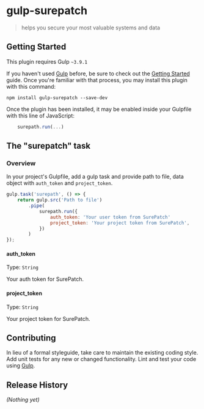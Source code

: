 # gulp-surepatch

> helps you secure your most valuable systems and data

## Getting Started
This plugin requires Gulp `~3.9.1`

If you haven't used [Gulp](https://gulpjs.com/) before, be sure to check out the [Getting Started](https://github.com/gulpjs/gulp/blob/v3.9.1/docs/getting-started.md) guide. Once you're familiar with that process, you may install this plugin with this command:

```shell
npm install gulp-surepatch --save-dev
```

Once the plugin has been installed, it may be enabled inside your Gulpfile with this line of JavaScript:

```js
    surepath.run(...)
```

## The "surepatch" task
### Overview
In your project's Gulpfile, add a gulp task and provide path to file, data object with `auth_token` and `project_token`.

```js
gulp.task('surepath', () => {
	return gulp.src('Path to file')
		.pipe(
            surepath.run({
                auth_token: 'Your user token from SurePatch'
                project_token: 'Your project token from SurePatch',
            })
        )
});
```
#### auth_token
Type: `String`

Your auth token for SurePatch.
#### project_token
Type: `String`

Your project token for SurePatch.

## Contributing
In lieu of a formal styleguide, take care to maintain the existing coding style. Add unit tests for any new or changed functionality. Lint and test your code using [Gulp](https://gulpjs.com/).

## Release History
_(Nothing yet)_